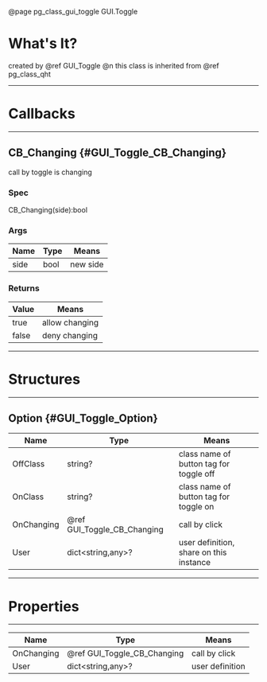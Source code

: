 ﻿@page pg_class_gui_toggle GUI.Toggle

# What's It?

created by @ref GUI_Toggle @n
this class is inherited from @ref pg_class_qht  

-----
# Callbacks

-----
## CB_Changing {#GUI_Toggle_CB_Changing}

call by toggle is changing  

### Spec

CB_Changing(side):bool

### Args

| Name | Type | Means |
|------|------|-------|
| side | bool | new side |

### Returns

| Value | Means |
|-------|-------|
| true | allow changing |
| false | deny changing |

-----
# Structures

-----
## Option {#GUI_Toggle_Option}

| Name | Type | Means |
|------|------|-------|
| OffClass | string? | class name of button tag for toggle off |
| OnClass | string? | class name of button tag for toggle on |
| OnChanging | @ref GUI_Toggle_CB_Changing | call by click |
| User | dict<string,any>? | user definition, share on this instance |

-----
# Properties

-----

| Name | Type | Means |
|------|------|-------|
| OnChanging | @ref GUI_Toggle_CB_Changing | call by click |
| User | dict<string,any>? | user definition |

